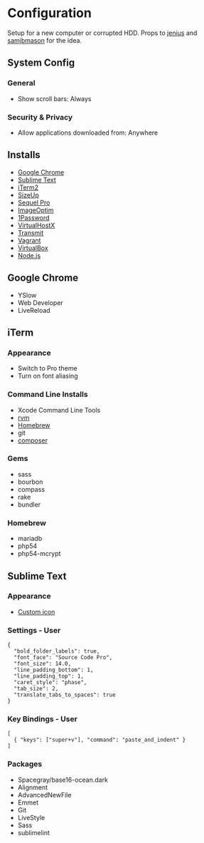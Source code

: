 Configuration
======

Setup for a new computer or corrupted HDD. Props to [jenius](https://github.com/jenius/config) and [samjbmason](https://github.com/samjbmason/config) for the idea.

## System Config

### General

* Show scroll bars: Always

### Security & Privacy

* Allow applications downloaded from: Anywhere

## Installs

* [Google Chrome](https://www.google.com/chrome)
* [Sublime Text](http://www.sublimetext.com)
* [iTerm2](http://www.iterm2.com)
* [SizeUp](http://www.irradiatedsoftware.com/sizeup)
* [Sequel Pro](http://www.sequelpro.com)
* [ImageOptim](http://imageoptim.com)
* [1Password](https://agilebits.com/onepassword)
* [VirtualHostX](http://clickontyler.com/virtualhostx)
* [Transmit](http://panic.com/transmit)
* [Vagrant](http://www.vagrantup.com)
* [VirtualBox](https://www.virtualbox.org)
* [Node.js](http://nodejs.org)

## Google Chrome

* YSlow
* Web Developer
* LiveReload

## iTerm

### Appearance

* Switch to Pro theme
* Turn on font aliasing

### Command Line Installs

* Xcode Command Line Tools
* [rvm](http://rvm.io)
* [Homebrew](http://brew.sh)
* git
* [composer](http://getcomposer.org/doc/00-intro.md#globally)

### Gems

* sass
* bourbon
* compass
* rake
* bundler

### Homebrew

* mariadb
* php54
* php54-mcrypt

## Sublime Text

### Appearance

* [Custom icon](http://cl.ly/Lp3Q)

### Settings - User

    {
	  "bold_folder_labels": true,
	  "font_face": "Source Code Pro",
	  "font_size": 14.0,
	  "line_padding_bottom": 1,
	  "line_padding_top": 1,
	  "caret_style": "phase",
	  "tab_size": 2,
	  "translate_tabs_to_spaces": true
    }

### Key Bindings - User

    [
      { "keys": ["super+v"], "command": "paste_and_indent" }
    ]

### Packages

* Spacegray/base16-ocean.dark
* Alignment
* AdvancedNewFile
* Emmet
* Git
* LiveStyle
* Sass
* sublimelint
